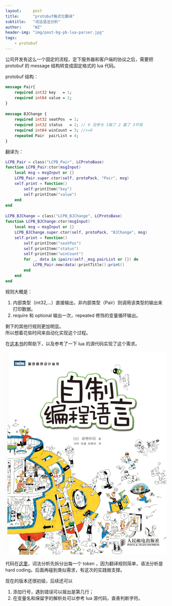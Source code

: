 ```yaml
---
layout:     post
title:      "protobuf格式化翻译"
subtitle:   "词法语法分析"
author:     "WZ"
header-img: "img/post-bg-pb-lua-parser.jpg"
tags:
    - protobuf
---
```


公司开发有这么一个固定的流程，定下服务器和客户端的协议之后，需要把 protobuf 的 message 结构转变成固定格式的 lua 代码。

protobuf 结构：

```protobuf
message Pair{
    required int32 key   = 1;
    required int64 value = 2;
}

message BJChange {
    required int32 seatPos  = 1;
    required int32 status   = 2; // 0 没参与 1输了 2 赢了 3平局
    required int64 winCount = 3; //>=0
    repeated Pair  pairList = 4;
}
```

翻译为：

```lua
LCPB_Pair = class("LCPB_Pair", LCProtoBase)
function LCPB_Pair:ctor(msgInput)
	local msg = msgInput or {}
	LCPB_Pair.super.ctor(self, protoPack, "Pair", msg)
	self.print = function()
		self:printItem("key")
		self:printItem("value")
	end
end

LCPB_BJChange = class("LCPB_BJChange", LCProtoBase)
function LCPB_BJChange:ctor(msgInput)
	local msg = msgInput or {}
	LCPB_BJChange.super.ctor(self, protoPack, "BJChange", msg)
	self.print = function()
		self:printItem("seatPos")
		self:printItem("status")
		self:printItem("winCount")
		for _, data in ipairs(self._msg.pairList or {}) do
			LCPB_Pair.new(data):printTitle():print()
		end
	end
end
```

规则大概是：

1. 内部类型（int32,...）直接输出，非内部类型（Pair）则调用该类型的输出来打印数据。
2. require 和 optional 输出一次，repeated 修饰的变量循环输出。

剩下的其他行规则更加明显。    
所以想着花些时间来自动化实现这个过程。

在[这本书](http://pan.baidu.com/s/1qWvgmPu)的帮助下，以及参考了一下 lua 的源代码实现了这个需求。

![自制编程语言](/img/in-post/2015/11/zzbcyy.png)

代码在[这里](https://github.com/sgamerw/pb2lua)，词法分析先拆分出每一个 token ，因为翻译规则简单，语法分析是 hard coding。后面再碰到类似需求，有这次的实践做支撑。

现在的版本还很初级，后续还可以

 1. 添加行号，遇到错误可以报出是第几行；
 2. 在变量名和保留字的解析处可以参考 lua 源代码，查表判断字符。
